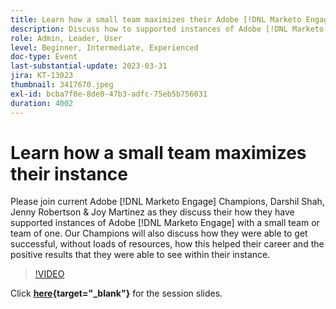 ```yaml
---
title: Learn how a small team maximizes their Adobe [!DNL Marketo Engage] instance
description: Discuss how to supported instances of Adobe [!DNL Marketo Engage] with a small team or team of one.
role: Admin, Leader, User
level: Beginner, Intermediate, Experienced
doc-type: Event
last-substantial-update: 2023-03-31
jira: KT-13023
thumbnail: 3417670.jpeg
exl-id: bcba7f0e-8de0-47b3-adfc-75eb5b756031
duration: 4002
---
```

# Learn how a small team maximizes their instance

Please join current Adobe [!DNL Marketo Engage] Champions, Darshil Shah, Jenny Robertson & Joy Martinez as they discuss their how they have supported instances of Adobe [!DNL Marketo Engage] with a small team or team of one. Our Champions will also discuss how they were able to get successful, without loads of resources, how this helped their career and the positive results that they were able to see within their instance.

>[!VIDEO](https://video.tv.adobe.com/v/3417670/?quality=12&learn=on)

Click **[here](assets/small-team-instance.pdf){target="_blank"}** for the session slides.
